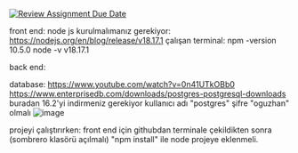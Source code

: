 [![Review Assignment Due Date](https://classroom.github.com/assets/deadline-readme-button-24ddc0f5d75046c5622901739e7c5dd533143b0c8e959d652212380cedb1ea36.svg)](https://classroom.github.com/a/8l0a6UeB)

front end:
node js kurulmalımanız gerekiyor:
https://nodejs.org/en/blog/release/v18.17.1
çalışan terminal:
npm -version
10.5.0                                                                                                                                                                                                                  node -v
v18.17.1

back end:

database:
https://www.youtube.com/watch?v=0n41UTkOBb0
https://www.enterprisedb.com/downloads/postgres-postgresql-downloads buradan 16.2'yi indirmeniz gerekiyor
kullanıcı adı "postgres" şifre "oguzhan" olmalı
![image](https://github.com/HU-BBM384-24/bbm384-project-sombrero/assets/91731736/f0fd10e9-2d01-4e7a-a53b-75caf5543550)


projeyi çalıştırırken:
front end için githubdan terminale çekildikten sonra (sombrero klasörü açılmalı) "npm install" ile node projeye eklenmeli. 
